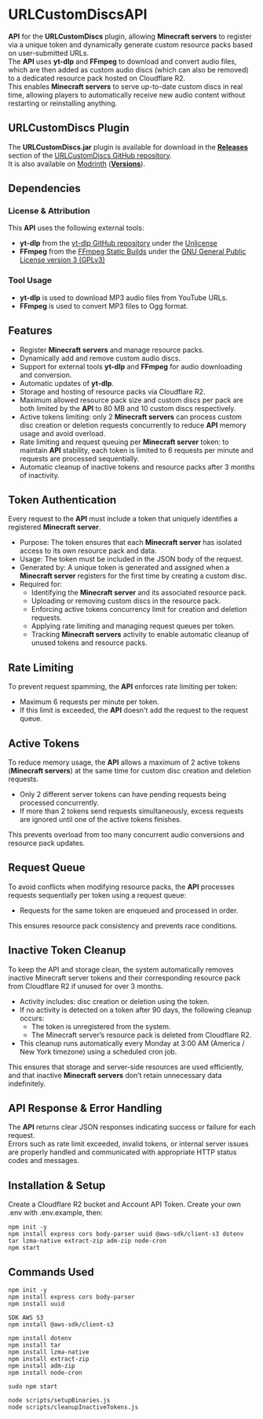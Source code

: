 # URLCustomDiscsAPI
**API** for the **URLCustomDiscs** plugin, allowing **Minecraft servers** to register via a unique token and dynamically generate custom resource packs based on user-submitted URLs.\
The **API** uses **yt-dlp** and **FFmpeg** to download and convert audio files, which are then added as custom audio discs (which can also be removed) to a dedicated resource pack hosted on Cloudflare R2.\
This enables **Minecraft servers** to serve up-to-date custom discs in real time, allowing players to automatically receive new audio content without restarting or reinstalling anything.

## URLCustomDiscs Plugin
The **URLCustomDiscs.jar** plugin is available for download in the [**Releases**](https://github.com/TheoDgb/URLCustomDiscs/releases) section of the [URLCustomDiscs GitHub repository](https://github.com/TheoDgb/URLCustomDiscs).\
It is also available on [Modrinth](https://modrinth.com/plugin/url-custom-discs) ([**Versions**](https://modrinth.com/plugin/url-custom-discs/versions)).

## Dependencies
### License & Attribution
This **API** uses the following external tools:
- **yt-dlp** from the [yt-dlp GitHub repository](https://github.com/yt-dlp/yt-dlp) under the [Unlicense](https://github.com/yt-dlp/yt-dlp/blob/master/LICENSE)
- **FFmpeg** from the [FFmpeg Static Builds](https://johnvansickle.com/ffmpeg/) under the [GNU General Public License version 3 (GPLv3)](https://www.gnu.org/licenses/gpl-3.0.html)
### Tool Usage
- **yt-dlp** is used to download MP3 audio files from YouTube URLs.
- **FFmpeg** is used to convert MP3 files to Ogg format.

## Features
- Register **Minecraft servers** and manage resource packs.
- Dynamically add and remove custom audio discs.
- Support for external tools **yt-dlp** and **FFmpeg** for audio downloading and conversion.
- Automatic updates of **yt-dlp**.
- Storage and hosting of resource packs via Cloudflare R2.
- Maximum allowed resource pack size and custom discs per pack are both limited by the **API** to 80 MB and 10 custom discs respectively.
- Active tokens limiting: only 2 **Minecraft servers** can process custom disc creation or deletion requests concurrently to reduce **API** memory usage and avoid overload.
- Rate limiting and request queuing per **Minecraft server** token: to maintain **API** stability, each token is limited to 6 requests per minute and requests are processed sequentially.
- Automatic cleanup of inactive tokens and resource packs after 3 months of inactivity.

## Token Authentication
Every request to the **API** must include a token that uniquely identifies a registered **Minecraft server**.
- Purpose: The token ensures that each **Minecraft server** has isolated access to its own resource pack and data.
- Usage: The token must be included in the JSON body of the request.
- Generated by: A unique token is generated and assigned when a **Minecraft server** registers for the first time by creating a custom disc.
- Required for:
  - Identifying the **Minecraft server** and its associated resource pack.
  - Uploading or removing custom discs in the resource pack.
  - Enforcing active tokens concurrency limit for creation and deletion requests.
  - Applying rate limiting and managing request queues per token.
  - Tracking **Minecraft servers** activity to enable automatic cleanup of unused tokens and resource packs.

## Rate Limiting
To prevent request spamming, the **API** enforces rate limiting per token:
- Maximum 6 requests per minute per token.
- If this limit is exceeded, the **API** doesn't add the request to the request queue.

## Active Tokens
To reduce memory usage, the **API** allows a maximum of 2 active tokens (**Minecraft servers**) at the same time for custom disc creation and deletion requests.
- Only 2 different server tokens can have pending requests being processed concurrently.
- If more than 2 tokens send requests simultaneously, excess requests are ignored until one of the active tokens finishes.

This prevents overload from too many concurrent audio conversions and resource pack updates.

## Request Queue
To avoid conflicts when modifying resource packs, the **API** processes requests sequentially per token using a request queue:
- Requests for the same token are enqueued and processed in order.

This ensures resource pack consistency and prevents race conditions.

## Inactive Token Cleanup
To keep the API and storage clean, the system automatically removes inactive Minecraft server tokens and their corresponding resource pack from Cloudflare R2 if unused for over 3 months.
- Activity includes: disc creation or deletion using the token.
- If no activity is detected on a token after 90 days, the following cleanup occurs:
  - The token is unregistered from the system.
  - The Minecraft server’s resource pack is deleted from Cloudflare R2.
- This cleanup runs automatically every Monday at 3:00 AM (America / New York timezone) using a scheduled cron job.

This ensures that storage and server-side resources are used efficiently, and that inactive **Minecraft servers** don’t retain unnecessary data indefinitely.

## API Response & Error Handling
The **API** returns clear JSON responses indicating success or failure for each request.\
Errors such as rate limit exceeded, invalid tokens, or internal server issues are properly handled and communicated with appropriate HTTP status codes and messages.

## Installation & Setup
Create a Cloudflare R2 bucket and Account API Token.
Create your own .env with .env.example, then:
```
npm init -y
npm install express cors body-parser uuid @aws-sdk/client-s3 dotenv tar lzma-native extract-zip adm-zip node-cron
npm start
```

## Commands Used
```
npm init -y
npm install express cors body-parser
npm install uuid

SDK AWS S3
npm install @aws-sdk/client-s3

npm install dotenv
npm install tar
npm install lzma-native
npm install extract-zip
npm install adm-zip
npm install node-cron

sudo npm start

node scripts/setupBinaries.js
node scripts/cleanupInactiveTokens.js
```

